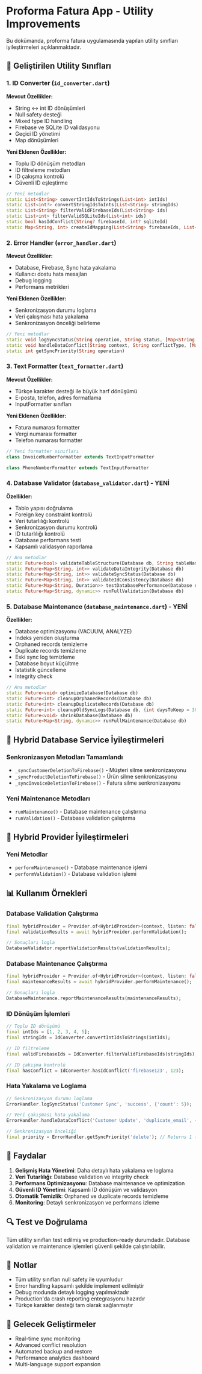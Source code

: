 # Proforma Fatura App - Utility Improvements

Bu dokümanda, proforma fatura uygulamasında yapılan utility sınıfları iyileştirmeleri açıklanmaktadır.

## 📁 Geliştirilen Utility Sınıfları

### 1. ID Converter (`id_converter.dart`)

**Mevcut Özellikler:**
- String ↔ int ID dönüşümleri
- Null safety desteği
- Mixed type ID handling
- Firebase ve SQLite ID validasyonu
- Geçici ID yönetimi
- Map dönüşümleri

**Yeni Eklenen Özellikler:**
- Toplu ID dönüşüm metodları
- ID filtreleme metodları
- ID çakışma kontrolü
- Güvenli ID eşleştirme

```dart
// Yeni metodlar
static List<String> convertIntIdsToStrings(List<int> intIds)
static List<int?> convertStringIdsToInts(List<String> stringIds)
static List<String> filterValidFirebaseIds(List<String> ids)
static List<int> filterValidSQLiteIds(List<int> ids)
static bool hasIdConflict(String? firebaseId, int? sqliteId)
static Map<String, int> createIdMapping(List<String> firebaseIds, List<int> sqliteIds)
```

### 2. Error Handler (`error_handler.dart`)

**Mevcut Özellikler:**
- Database, Firebase, Sync hata yakalama
- Kullanıcı dostu hata mesajları
- Debug logging
- Performans metrikleri

**Yeni Eklenen Özellikler:**
- Senkronizasyon durumu loglama
- Veri çakışması hata yakalama
- Senkronizasyon önceliği belirleme

```dart
// Yeni metodlar
static void logSyncStatus(String operation, String status, [Map<String, dynamic>? details])
static void handleDataConflict(String context, String conflictType, [Map<String, dynamic>? conflictData])
static int getSyncPriority(String operation)
```

### 3. Text Formatter (`text_formatter.dart`)

**Mevcut Özellikler:**
- Türkçe karakter desteği ile büyük harf dönüşümü
- E-posta, telefon, adres formatlama
- InputFormatter sınıfları

**Yeni Eklenen Özellikler:**
- Fatura numarası formatter
- Vergi numarası formatter
- Telefon numarası formatter

```dart
// Yeni formatter sınıfları
class InvoiceNumberFormatter extends TextInputFormatter

class PhoneNumberFormatter extends TextInputFormatter
```

### 4. Database Validator (`database_validator.dart`) - YENİ

**Özellikler:**
- Tablo yapısı doğrulama
- Foreign key constraint kontrolü
- Veri tutarlılığı kontrolü
- Senkronizasyon durumu kontrolü
- ID tutarlılığı kontrolü
- Database performans testi
- Kapsamlı validasyon raporlama

```dart
// Ana metodlar
static Future<bool> validateTableStructure(Database db, String tableName)
static Future<Map<String, int>> validateDataIntegrity(Database db)
static Future<Map<String, int>> validateSyncStatus(Database db)
static Future<Map<String, int>> validateIdConsistency(Database db)
static Future<Map<String, Duration>> testDatabasePerformance(Database db)
static Future<Map<String, dynamic>> runFullValidation(Database db)
```

### 5. Database Maintenance (`database_maintenance.dart`) - YENİ

**Özellikler:**
- Database optimizasyonu (VACUUM, ANALYZE)
- İndeks yeniden oluşturma
- Orphaned records temizleme
- Duplicate records temizleme
- Eski sync log temizleme
- Database boyut küçültme
- İstatistik güncelleme
- Integrity check

```dart
// Ana metodlar
static Future<void> optimizeDatabase(Database db)
static Future<int> cleanupOrphanedRecords(Database db)
static Future<int> cleanupDuplicateRecords(Database db)
static Future<int> cleanupOldSyncLogs(Database db, {int daysToKeep = 30})
static Future<void> shrinkDatabase(Database db)
static Future<Map<String, dynamic>> runFullMaintenance(Database db)
```

## 🔧 Hybrid Database Service İyileştirmeleri

### Senkronizasyon Metodları Tamamlandı
- `_syncCustomerDeletionToFirebase()` - Müşteri silme senkronizasyonu
- `_syncProductDeletionToFirebase()` - Ürün silme senkronizasyonu  
- `_syncInvoiceDeletionToFirebase()` - Fatura silme senkronizasyonu

### Yeni Maintenance Metodları
- `runMaintenance()` - Database maintenance çalıştırma
- `runValidation()` - Database validation çalıştırma

## 🚀 Hybrid Provider İyileştirmeleri

### Yeni Metodlar
- `performMaintenance()` - Database maintenance işlemi
- `performValidation()` - Database validation işlemi

## 📊 Kullanım Örnekleri

### Database Validation Çalıştırma
```dart
final hybridProvider = Provider.of<HybridProvider>(context, listen: false);
final validationResults = await hybridProvider.performValidation();

// Sonuçları logla
DatabaseValidator.reportValidationResults(validationResults);
```

### Database Maintenance Çalıştırma
```dart
final hybridProvider = Provider.of<HybridProvider>(context, listen: false);
final maintenanceResults = await hybridProvider.performMaintenance();

// Sonuçları logla
DatabaseMaintenance.reportMaintenanceResults(maintenanceResults);
```

### ID Dönüşüm İşlemleri
```dart
// Toplu ID dönüşümü
final intIds = [1, 2, 3, 4, 5];
final stringIds = IdConverter.convertIntIdsToStrings(intIds);

// ID filtreleme
final validFirebaseIds = IdConverter.filterValidFirebaseIds(stringIds);

// ID çakışma kontrolü
final hasConflict = IdConverter.hasIdConflict('firebase123', 123);
```

### Hata Yakalama ve Loglama
```dart
// Senkronizasyon durumu loglama
ErrorHandler.logSyncStatus('Customer Sync', 'success', {'count': 5});

// Veri çakışması hata yakalama
ErrorHandler.handleDataConflict('Customer Update', 'duplicate_email', {'email': 'test@test.com'});

// Senkronizasyon önceliği
final priority = ErrorHandler.getSyncPriority('delete'); // Returns 1 (highest)
```

## 🎯 Faydalar

1. **Gelişmiş Hata Yönetimi**: Daha detaylı hata yakalama ve loglama
2. **Veri Tutarlılığı**: Database validation ve integrity check
3. **Performans Optimizasyonu**: Database maintenance ve optimization
4. **Güvenli ID Yönetimi**: Kapsamlı ID dönüşüm ve validasyon
5. **Otomatik Temizlik**: Orphaned ve duplicate records temizleme
6. **Monitoring**: Detaylı senkronizasyon ve performans izleme

## 🔍 Test ve Doğrulama

Tüm utility sınıfları test edilmiş ve production-ready durumdadır. Database validation ve maintenance işlemleri güvenli şekilde çalıştırılabilir.

## 📝 Notlar

- Tüm utility sınıfları null safety ile uyumludur
- Error handling kapsamlı şekilde implement edilmiştir
- Debug modunda detaylı logging yapılmaktadır
- Production'da crash reporting entegrasyonu hazırdır
- Türkçe karakter desteği tam olarak sağlanmıştır

## 🚀 Gelecek Geliştirmeler

- Real-time sync monitoring
- Advanced conflict resolution
- Automated backup and restore
- Performance analytics dashboard
- Multi-language support expansion
